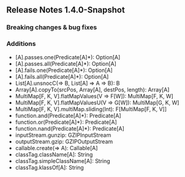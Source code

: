 ## Release Notes 1.4.0-Snapshot

### Breaking changes & bug fixes

### Additions
+ [A].passes.one(Predicate[A]*): Option[A]
+ [A].passes.all(Predicate[A]*): Option[A]
+ [A].fails.one(Predicate[A]*): Option[A]
+ [A].fails.all(Predicate[A]*): Option[A]
+ List[A].unsnocC(=> B, List[A] => A => B): B
+ Array[A].copyTo(srcPos, Array[A], destPos, length): Array[A]
+ MultiMap[F, K, V].flatMapValues(V => F[W]): MultiMap[F, K, W]
+ MultiMap[F, K, V].flatMapValuesU(V => G[W]): MultiMap[G, K, W]
+ MultiMap[F, K, V].multiMap.sliding(Int): F[MultiMap[F, K, V]]
+ function.and(Predicate[A]*): Predicate[A]
+ function.or(Predicate[A]*): Predicate[A]
+ function.nand(Predicate[A]*): Predicate[A]
+ inputStream.gunzip: GZIPInputStream
+ outputStream.gzip: GZIPOutputStream
+ callable.create(=> A): Callable[A]
+ classTag.className[A]: String
+ classTag.simpleClassName[A]: String
+ classTag.klassOf[A]: String

